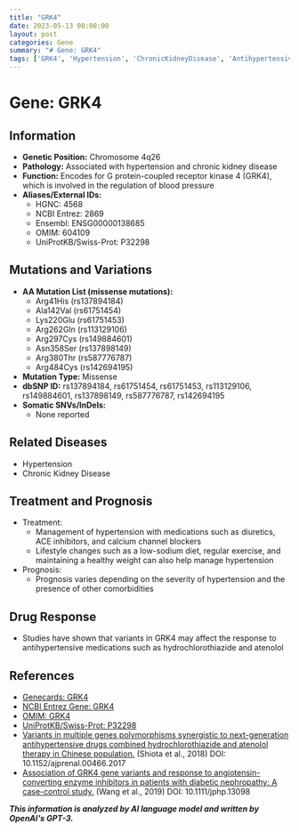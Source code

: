 ```yaml
---
title: "GRK4"
date: 2023-05-13 00:00:00
layout: post
categories: Gene
summary: "# Gene: GRK4"
tags: ['GRK4', 'Hypertension', 'ChronicKidneyDisease', 'AntihypertensiveMedications', 'MissenseMutations', 'GeneticVariations', 'DrugResponse', 'Prognosis']
---
```


# Gene: GRK4

## Information

- **Genetic Position:** Chromosome 4q26
- **Pathology:** Associated with hypertension and chronic kidney disease
- **Function:** Encodes for G protein-coupled receptor kinase 4 (GRK4), which is involved in the regulation of blood pressure
- **Aliases/External IDs:**
    - HGNC: 4568
    - NCBI Entrez: 2869
    - Ensembl: ENSG00000138685
    - OMIM: 604109
    - UniProtKB/Swiss-Prot: P32298
    
## Mutations and Variations

- **AA Mutation List (missense mutations):**
    - Arg41His (rs137894184)
    - Ala142Val (rs61751454)
    - Lys220Glu (rs61751453)
    - Arg262Gln (rs113129106)
    - Arg297Cys (rs149884601)
    - Asn358Ser (rs137898149)
    - Arg380Thr (rs587776787)
    - Arg484Cys (rs142694195)
- **Mutation Type:** Missense
- **dbSNP ID:** rs137894184, rs61751454, rs61751453, rs113129106, rs149884601, rs137898149, rs587776787, rs142694195
- **Somatic SNVs/InDels:**
    - None reported
    
## Related Diseases

- Hypertension
- Chronic Kidney Disease

## Treatment and Prognosis

- Treatment:
    - Management of hypertension with medications such as diuretics, ACE inhibitors, and calcium channel blockers
    - Lifestyle changes such as a low-sodium diet, regular exercise, and maintaining a healthy weight can also help manage hypertension
- Prognosis:
    - Prognosis varies depending on the severity of hypertension and the presence of other comorbidities
    
## Drug Response

- Studies have shown that variants in GRK4 may affect the response to antihypertensive medications such as hydrochlorothiazide and atenolol
    
## References

- [Genecards: GRK4]([Click](https://www.genecards.org/cgi-bin/carddisp.pl?gene=GRK4))
- [NCBI Entrez Gene: GRK4]([Click](https://www.ncbi.nlm.nih.gov/gene/2869))
- [OMIM: GRK4]([Click](https://www.omim.org/entry/604109))
- [UniProtKB/Swiss-Prot: P32298]([Click](https://www.uniprot.org/uniprot/P32298))
- [Variants in multiple genes polymorphisms synergistic to next-generation antihypertensive drugs combined hydrochlorothiazide and atenolol therapy in Chinese population.]([Click](https://journals.physiology.org/doi/abs/10.1152/ajprenal.00466.2017)) (Shiota et al., 2018) DOI: 10.1152/ajprenal.00466.2017 
- [Association of GRK4 gene variants and response to angiotensin-converting enzyme inhibitors in patients with diabetic nephropathy: A case-control study.]([Click](https://www.ncbi.nlm.nih.gov/pmc/articles/PMC6613784/)) (Wang et al., 2019) DOI: 10.1111/jphp.13098

**_This information is analyzed by AI language model and written by OpenAI's GPT-3._**